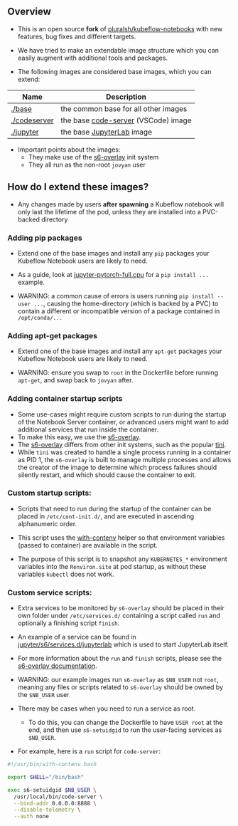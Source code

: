 ## Overview

* This is an open source **fork** of
  [pluralsh/kubeflow-notebooks](https://github.com/pluralsh/kubeflow-notebooks)
  with new features, bug fixes and different targets.
* We have tried to make an extendable image structure which you can
  easily augment with additional tools and packages.

* The following images are considered base images, which you can extend:

Name | Description
--- | ---
[./base](./base) | the common base for all other images
[./codeserver](./codeserver) | the base [code-server](https://github.com/cdr/code-server) (VSCode) image
[./jupyter](./jupyter) | the base [JupyterLab](https://github.com/jupyterlab/jupyterlab) image

* Important points about the images:
  - They make use of the
    [s6-overlay](https://github.com/just-containers/s6-overlay)
    init system
  - They all run as the non-root `jovyan` user

## How do I extend these images?

* Any changes made by users **after spawning** a Kubeflow notebook
  will only last the lifetime of the pod, unless they are
  installed into a PVC-backed directory

### Adding pip packages

* Extend one of the base images and install any
  `pip` packages your Kubeflow Notebook
  users are likely to need.

* As a guide, look at
  [jupyter-pytorch-full.cpu](./jupyter-pytorch-full/cpu.Dockerfile)
  for a `pip install ...` example.

* WARNING: a common cause of errors is users running
  `pip install --user ...`, causing the home-directory
  (which is backed by a PVC) to contain a different or
  incompatible version of a package contained in  `/opt/conda/...`

### Adding apt-get packages

* Extend one of the base images and install any
  `apt-get` packages your Kubeflow Notebook
  users are likely to need.

* WARNING: ensure you swap to `root` in the
  Dockerfile before running `apt-get`,
  and swap back to `jovyan` after.

### Adding container startup scripts

* Some use-cases might require custom scripts to run
  during the startup of the Notebook Server container,
  or advanced users might want to add additional
  services that run inside the container.
* To make this easy, we use the
  [s6-overlay](https://github.com/just-containers/s6-overlay).
* The [s6-overlay](https://github.com/just-containers/s6-overlay)
  differs from other init systems, such as the popular
  [tini](https://github.com/krallin/tini).
* While `tini` was created to handle a single process running
  in a container as PID 1, the `s6-overlay` is built to manage
  multiple processes and allows the creator of the image to
  determine which process failures should silently restart,
  and which should cause the container to exit.

### Custom startup scripts:

* Scripts that need to run during the startup of the
  container can be placed in `/etc/cont-init.d/`,
  and are executed in ascending alphanumeric order.

* This script uses the
  [with-contenv](https://github.com/just-containers/s6-overlay#container-environment)
  helper so that environment variables (passed to container)
  are available in the script.
* The purpose of this script is to snapshot any `KUBERNETES_*`
  environment variables into the `Renviron.site` at pod startup,
  as without these variables `kubectl` does not work.

### Custom service scripts:

* Extra services to be monitored by `s6-overlay` should be
  placed in their own folder under `/etc/services.d/`
  containing a script called `run` and
  optionally a finishing script `finish`.

* An example of a service can be found in
  [jupyter/s6/services.d/jupyterlab](jupyter/s6/services.d/jupyterlab)
  which is used to start JupyterLab itself.
* For more information about the `run` and `finish` scripts,
  please see the [s6-overlay documentation](https://github.com/just-containers/s6-overlay#writing-a-service-script).

* WARNING: our example images run `s6-overlay` as `$NB_USER`
  not `root`, meaning any files or scripts related to
  `s6-overlay` should be owned by the `$NB_USER` user

* There may be cases when you need to run a service as root.
  - To do this, you can change the Dockerfile to have `USER root`
    at the end, and then use `s6-setuidgid` to run the
    user-facing services as `$NB_USER`.

* For example, here is a `run` script for `code-server`:

```bash
#!/usr/bin/with-contenv bash

export SHELL="/bin/bash"

exec s6-setuidgid $NB_USER \
  /usr/local/bin/code-server \
  --bind-addr 0.0.0.0:8888 \
  --disable-telemetry \
  --auth none
```
